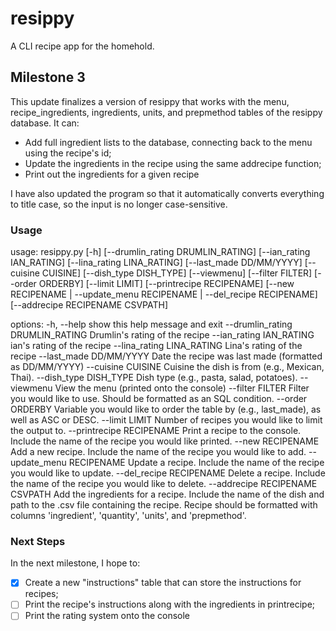 # resippy
A CLI recipe app for the homehold.

## Milestone 3

This update finalizes a version of resippy that works with the menu, recipe_ingredients, ingredients, units, and prepmethod tables of the resippy database. It can:
- Add full ingredient lists to the database, connecting back to the menu using the recipe's id;
- Update the ingredients in the recipe using the same addrecipe function;
- Print out the ingredients for a given recipe

I have also updated the program so that it automatically converts everything to title case, so the input is no longer case-sensitive.

### Usage

usage: resippy.py [-h] [--drumlin_rating DRUMLIN_RATING] [--ian_rating IAN_RATING] [--lina_rating LINA_RATING] [--last_made DD/MM/YYYY] [--cuisine CUISINE] [--dish_type DISH_TYPE] [--viewmenu] [--filter FILTER] [--order ORDERBY] [--limit LIMIT] [--printrecipe RECIPENAME] [--new RECIPENAME | --update_menu RECIPENAME | --del_recipe RECIPENAME] [--addrecipe RECIPENAME CSVPATH]

options:
-h, --help
show this help message and exit
--drumlin_rating DRUMLIN_RATING
Drumlin's rating of the recipe
--ian_rating IAN_RATING
ian's rating of the recipe
--lina_rating LINA_RATING
Lina's rating of the recipe
--last_made DD/MM/YYYY
Date the recipe was last made (formatted as DD/MM/YYYY)
--cuisine CUISINE
Cuisine the dish is from (e.g., Mexican, Thai).
--dish_type DISH_TYPE
Dish type (e.g., pasta, salad, potatoes).
--viewmenu
View the menu (printed onto the console)
--filter FILTER
Filter you would like to use. Should be formatted as an SQL condition.
--order ORDERBY
Variable you would like to order the table by (e.g., last_made), as well as ASC or DESC.
--limit LIMIT
Number of recipes you would like to limit the output to.
--printrecipe RECIPENAME
Print a recipe to the console. Include the name of the recipe you would like printed.
--new RECIPENAME
Add a new recipe. Include the name of the recipe you would like to add.
--update_menu RECIPENAME
Update a recipe. Include the name of the recipe you would like to update.
--del_recipe RECIPENAME
Delete a recipe. Include the name of the recipe you would like to delete.
--addrecipe RECIPENAME CSVPATH
Add the ingredients for a recipe. Include the name of the dish and path to the .csv file containing the recipe. Recipe should be formatted with columns 'ingredient', 'quantity', 'units', and 'prepmethod'.

### Next Steps

In the next milestone, I hope to:

- [X] Create a new "instructions" table that can store the instructions for recipes;
- [ ] Print the recipe's instructions along with the ingredients in printrecipe;
- [ ] Print the rating system onto the console
